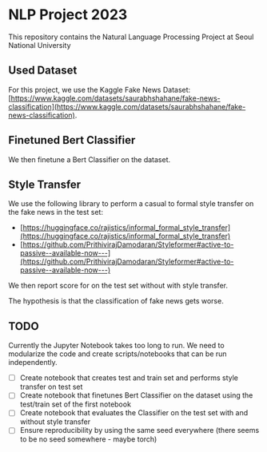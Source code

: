 # NLP Project 2023

This repository contains the Natural Language Processing Project at Seoul National University

## Used Dataset

For this project, we use the Kaggle Fake News Dataset: [https://www.kaggle.com/datasets/saurabhshahane/fake-news-classification](https://www.kaggle.com/datasets/saurabhshahane/fake-news-classification).

## Finetuned Bert Classifier

We then finetune a Bert Classifier on the dataset.

## Style Transfer

We use the following library to perform a casual to formal style transfer on the fake news in the test set:

* [https://huggingface.co/rajistics/informal_formal_style_transfer](https://huggingface.co/rajistics/informal_formal_style_transfer)
* [https://github.com/PrithivirajDamodaran/Styleformer#active-to-passive--available-now---](https://github.com/PrithivirajDamodaran/Styleformer#active-to-passive--available-now---)

We then report score for on the test set without with style transfer.

The hypothesis is that the classification of fake news gets worse.

## TODO

Currently the Jupyter Notebook takes too long to run. We need to modularize the code and create scripts/notebooks that can be run independently.

* [ ] Create notebook that creates test and train set and performs style transfer on test set
* [ ] Create notebook that finetunes Bert Classifier on the dataset using the test/train set of the first notebook
* [ ] Create notebook that evaluates the Classifier on the test set with and without style transfer
* [ ] Ensure reproducibility by using the same seed everywhere (there seems to be no seed somewhere - maybe torch)

